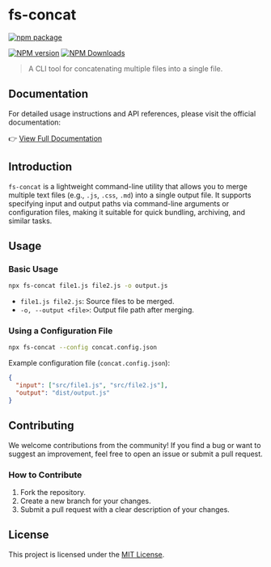 # fs-concat

[![npm package](https://nodei.co/npm/fs-concat.png?downloads=true&downloadRank=true&stars=true)](https://www.npmjs.com/package/fs-concat)

[![NPM version](https://img.shields.io/npm/v/fs-concat.svg?style=flat)](https://npmjs.org/package/fs-concat)
[![NPM Downloads](https://img.shields.io/npm/dm/fs-concat.svg?style=flat)](https://npmjs.org/package/fs-concat)

> A CLI tool for concatenating multiple files into a single file.

## Documentation

For detailed usage instructions and API references, please visit the official documentation:

👉 [View Full Documentation](https://fengxinming.github.io/cli-collection/modules/fs-concat/)

## Introduction

`fs-concat` is a lightweight command-line utility that allows you to merge multiple text files (e.g., `.js`, `.css`, `.md`) into a single output file. It supports specifying input and output paths via command-line arguments or configuration files, making it suitable for quick bundling, archiving, and similar tasks.

## Usage

### Basic Usage

```bash
npx fs-concat file1.js file2.js -o output.js
```

- `file1.js file2.js`: Source files to be merged.
- `-o, --output <file>`: Output file path after merging.

### Using a Configuration File

```bash
npx fs-concat --config concat.config.json
```

Example configuration file (`concat.config.json`):

```json
{
  "input": ["src/file1.js", "src/file2.js"],
  "output": "dist/output.js"
}
```

## Contributing

We welcome contributions from the community! If you find a bug or want to suggest an improvement, feel free to open an issue or submit a pull request.

### How to Contribute
1. Fork the repository.
2. Create a new branch for your changes.
3. Submit a pull request with a clear description of your changes.

## License

This project is licensed under the [MIT License](LICENSE).
